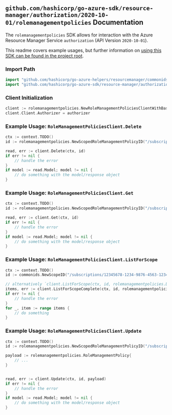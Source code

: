 
## `github.com/hashicorp/go-azure-sdk/resource-manager/authorization/2020-10-01/rolemanagementpolicies` Documentation

The `rolemanagementpolicies` SDK allows for interaction with the Azure Resource Manager Service `authorization` (API Version `2020-10-01`).

This readme covers example usages, but further information on [using this SDK can be found in the project root](https://github.com/hashicorp/go-azure-sdk/tree/main/docs).

### Import Path

```go
import "github.com/hashicorp/go-azure-helpers/resourcemanager/commonids"
import "github.com/hashicorp/go-azure-sdk/resource-manager/authorization/2020-10-01/rolemanagementpolicies"
```


### Client Initialization

```go
client := rolemanagementpolicies.NewRoleManagementPoliciesClientWithBaseURI("https://management.azure.com")
client.Client.Authorizer = authorizer
```


### Example Usage: `RoleManagementPoliciesClient.Delete`

```go
ctx := context.TODO()
id := rolemanagementpolicies.NewScopedRoleManagementPolicyID("/subscriptions/12345678-1234-9876-4563-123456789012/resourceGroups/some-resource-group", "roleManagementPolicyValue")

read, err := client.Delete(ctx, id)
if err != nil {
	// handle the error
}
if model := read.Model; model != nil {
	// do something with the model/response object
}
```


### Example Usage: `RoleManagementPoliciesClient.Get`

```go
ctx := context.TODO()
id := rolemanagementpolicies.NewScopedRoleManagementPolicyID("/subscriptions/12345678-1234-9876-4563-123456789012/resourceGroups/some-resource-group", "roleManagementPolicyValue")

read, err := client.Get(ctx, id)
if err != nil {
	// handle the error
}
if model := read.Model; model != nil {
	// do something with the model/response object
}
```


### Example Usage: `RoleManagementPoliciesClient.ListForScope`

```go
ctx := context.TODO()
id := commonids.NewScopeID("/subscriptions/12345678-1234-9876-4563-123456789012/resourceGroups/some-resource-group")

// alternatively `client.ListForScope(ctx, id, rolemanagementpolicies.DefaultListForScopeOperationOptions())` can be used to do batched pagination
items, err := client.ListForScopeComplete(ctx, id, rolemanagementpolicies.DefaultListForScopeOperationOptions())
if err != nil {
	// handle the error
}
for _, item := range items {
	// do something
}
```


### Example Usage: `RoleManagementPoliciesClient.Update`

```go
ctx := context.TODO()
id := rolemanagementpolicies.NewScopedRoleManagementPolicyID("/subscriptions/12345678-1234-9876-4563-123456789012/resourceGroups/some-resource-group", "roleManagementPolicyValue")

payload := rolemanagementpolicies.RoleManagementPolicy{
	// ...
}


read, err := client.Update(ctx, id, payload)
if err != nil {
	// handle the error
}
if model := read.Model; model != nil {
	// do something with the model/response object
}
```
